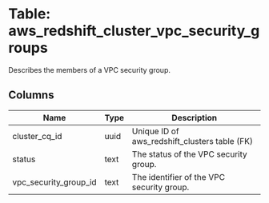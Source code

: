 
# Table: aws_redshift_cluster_vpc_security_groups
Describes the members of a VPC security group.
## Columns
| Name        | Type           | Description  |
| ------------- | ------------- | -----  |
|cluster_cq_id|uuid|Unique ID of aws_redshift_clusters table (FK)|
|status|text|The status of the VPC security group.|
|vpc_security_group_id|text|The identifier of the VPC security group.|
